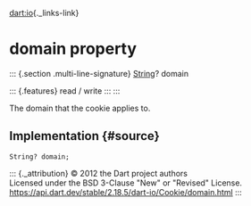[dart:io](../../dart-io/dart-io-library){._links-link}

domain property
===============

::: {.section .multi-line-signature}
[String](../../dart-core/string-class)? domain

::: {.features}
read / write
:::
:::

The domain that the cookie applies to.

Implementation {#source}
--------------

``` {.language-dart data-language="dart"}
String? domain;
```

::: {._attribution}
© 2012 the Dart project authors\
Licensed under the BSD 3-Clause \"New\" or \"Revised\" License.\
<https://api.dart.dev/stable/2.18.5/dart-io/Cookie/domain.html>
:::
